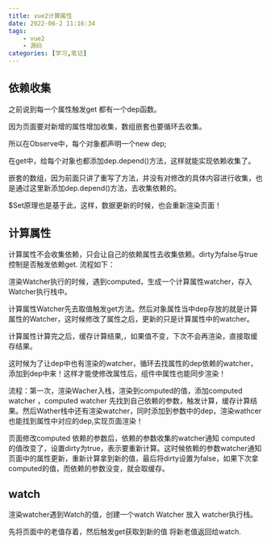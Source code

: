 ```yaml
---
title: vue2计算属性
date: 2022-06-2 11:16:34
tags:
    - vue2
    - 源码
categories: [学习,笔记]
---
```

## 依赖收集

之前说到每一个属性触发get 都有一个dep函数。
<!-- more -->

因为页面要对新增的属性增加收集，数组嵌套也要循环去收集。

所以在Observe中，每个对象都声明一个new dep;

在get中，给每个对象也都添加dep.depend()方法，这样就能实现依赖收集了。

嵌套的数组，因为前面只讲了重写了方法，并没有对修改的具体内容进行收集，也是通过这里新添加dep.depend()方法，去收集依赖的。

$Set原理也是基于此，这样，数据更新的时候，也会重新渲染页面！


## 计算属性

计算属性不会收集依赖，只会让自己的依赖属性去收集依赖。dirty为false与true控制是否触发依赖get. 流程如下：

渲染Watcher执行的时候，遇到computed，生成一个计算属性watcher，存入Watcher执行栈中。

计算属性Watcher先去取值触发get方法。然后对象属性当中dep存放的就是计算属性的Watcher，这时候修改了属性之后，更新的只是计算属性中的watcher。

计算属性计算完之后，缓存计算结果,，如果值不变，下次不会再渲染，直接取缓存结果。

这时候为了让dep中也有渲染的watcher，循环去找属性的dep依赖的watcher，添加到dep中来！这样才能使修改属性后，组件中属性也能同步渲染！


流程：第一次，渲染Wacher入栈，渲染到computed的值，添加computed watcher ，computed watcher 先找到自己依赖的参数，触发计算，缓存计算结果。然后Wather栈中还有渲染watcher，同时添加到参数中的dep，渲染wathcer也能找到属性中对应的dep,实现页面渲染！

页面修改computed 依赖的参数后，依赖的参数收集的watcher通知 computed 的值改变了，设置dirty为true，表示要重新计算。这时候依赖的参数watcher通知页面中的属性更新，重新计算拿到新的值，最后将dirty设置为false，如果下次拿computed的值，而依赖的参数没变，就会取缓存。


## watch

渲染watcher遇到Watch的值，创建一个watch Watcher 放入 watcher执行栈。

先将页面中的老值存着，然后触发get获取到新的值 将新老值返回给watch.